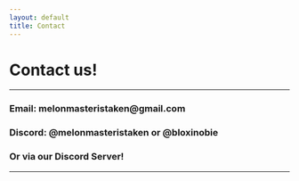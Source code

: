```yaml
---
layout: default
title: Contact
---
```


<style>
@import url('https://fonts.googleapis.com/css2?family=Pixelify+Sans:wght@400..700&display=swap')
</style>
<strong>
<h1 id="contact-us-">Contact us!</h1>
</strong>
<hr>
<h3 id="email-melonmasteristaken-gmail-com">Email: melonmasteristaken@gmail.com</h3>
<h3 id="discord-melonmasteristaken-or-bloxinobie">Discord: @melonmasteristaken or @bloxinobie</h3>
<h3 id="or-via-our-discord-server">Or via our Discord Server!</h3>
<hr>
